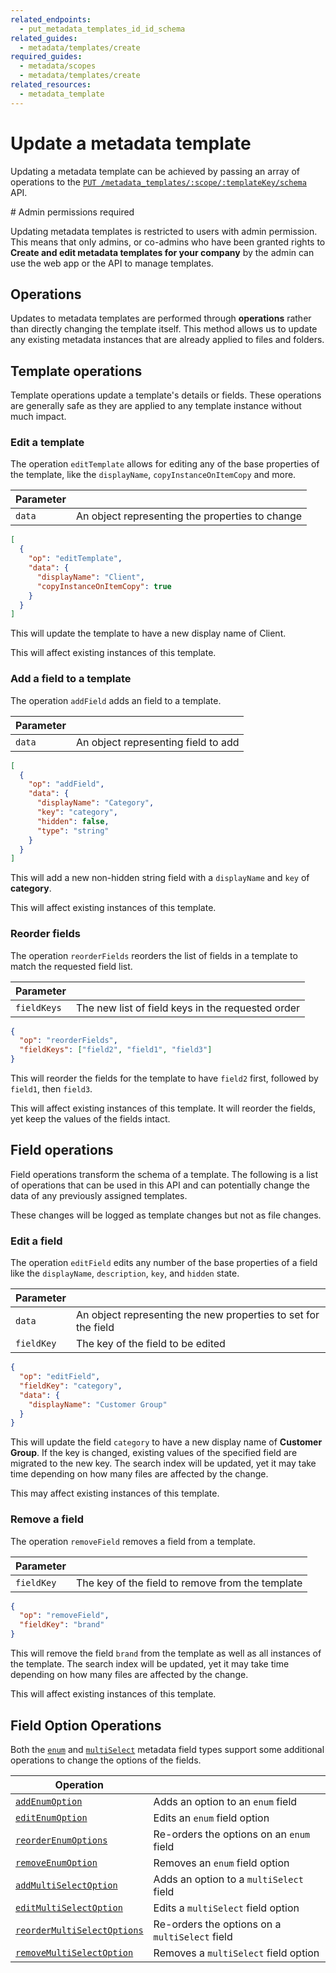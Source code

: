 ```yaml
---
related_endpoints:
  - put_metadata_templates_id_id_schema
related_guides:
  - metadata/templates/create
required_guides:
  - metadata/scopes
  - metadata/templates/create
related_resources:
  - metadata_template
---
```


# Update a metadata template

Updating a metadata template can be achieved by passing an array of operations
to the [`PUT /metadata_templates/:scope/:templateKey/schema`][endpoint] API.

<Samples id="put_metadata_templates_id_id_schema" />

<Message warning>
  # Admin permissions required

  Updating metadata templates is restricted to users with admin permission. This
  means that only admins, or co-admins who have been granted rights to **Create
  and edit metadata templates for your company** by the admin can use the web
  app or the API to manage templates.
</Message>

## Operations

Updates to metadata templates are performed through **operations** rather than
directly changing the template itself. This method allows us to update any
existing metadata instances that are already applied to files and folders.

## Template operations

Template operations update a template's details or fields. These operations are
generally safe as they are applied to any template instance without much impact.

### Edit a template

The operation `editTemplate` allows for editing any of the base properties of
the template, like the `displayName`, `copyInstanceOnItemCopy` and more.

| Parameter |                                                 |
|-----------|-------------------------------------------------|
| `data`    | An object representing the properties to change |

```json
[
  {
    "op": "editTemplate",
    "data": {
      "displayName": "Client",
      "copyInstanceOnItemCopy": true
    }
  }
]
```

This will update the template to have a new display name of Client.

<Message warning>
  This will affect existing instances of this template.
</Message>

### Add a field to a template

The operation `addField` adds an field to a template.

| Parameter |                                     |
|-----------|-------------------------------------|
| `data`    | An object representing field to add |

```json
[
  {
    "op": "addField",
    "data": {
      "displayName": "Category",
      "key": "category",
      "hidden": false,
      "type": "string"
    }
  }
]
```

This will add a new non-hidden string field with a `displayName` and `key` of
**category**.

<Message warning>
  This will affect existing instances of this template.
</Message>

### Reorder fields

The operation `reorderFields` reorders the list of fields in a template to match
the requested field list.

| Parameter   |                                                   |
|-------------|---------------------------------------------------|
| `fieldKeys` | The new list of field keys in the requested order |

```json
{
  "op": "reorderFields",
  "fieldKeys": ["field2", "field1", "field3"]
}
```

This will reorder the fields for the template to have `field2` first, followed
by `field1`, then `field3`.

<Message warning>
  This will affect existing instances of this template. It will reorder the
  fields, yet keep the values of the fields intact.
</Message>

## Field operations

Field operations transform the schema of a template. The following is a list of
operations that can be used in this API and can potentially change the data of
any previously assigned templates.

These changes will be logged as template changes but not as file changes.

### Edit a field

The operation `editField` edits any number of the base properties of a
field like the `displayName`, `description`, `key`, and `hidden` state.

| Parameter  |                                                                |
|------------|----------------------------------------------------------------|
| `data`     | An object representing the new properties to set for the field |
| `fieldKey` | The key of the field to be edited                              |

```json
{
  "op": "editField",
  "fieldKey": "category",
  "data": {
    "displayName": "Customer Group"
  }
}
```

This will update the field `category` to have a new display name of
**Customer Group**. If the key is changed, existing values of the specified
field are migrated to the new key. The search index will be updated, yet it may
take time depending on how many files are affected by the change.

<Message warning>
  This may affect existing instances of this template.
</Message>

### Remove a field

The operation `removeField` removes a field from a template.

| Parameter  |                                                  |
|------------|--------------------------------------------------|
| `fieldKey` | The key of the field to remove from the template |

```json
{
  "op": "removeField",
  "fieldKey": "brand"
}
```

This will remove the field `brand` from the template as well as all instances of
the template. The search index will be updated, yet it may take time depending on
how many files are affected by the change.

<Message warning>
  This will affect existing instances of this template.
</Message>

## Field Option Operations

Both the [`enum`](g://metadata/fields/enum) and
[`multiSelect`](g://metadata/fields/multi-select) metadata field types support
some additional operations to change the options of the fields.

| Operation                                                                       |                                                 |
|---------------------------------------------------------------------------------|-------------------------------------------------|
| [`addEnumOption`](g://metadata/fields/enum#add-an-option)                       | Adds an option to an `enum` field               |
| [`editEnumOption`](g://metadata/fields/enum#edit-an-option)                     | Edits an `enum` field option                    |
| [`reorderEnumOptions`](g://metadata/fields/enum#reorder-options)                | Re-orders the options on an `enum` field        |
| [`removeEnumOption`](g://metadata/fields/enum#remove-an-option)                 | Removes an `enum` field option                 |
| [`addMultiSelectOption`](g://metadata/fields/multi-select#add-an-option)        | Adds an option to a `multiSelect` field        |
| [`editMultiSelectOption`](g://metadata/fields/multi-select#edit-an-option)      | Edits a `multiSelect` field option             |
| [`reorderMultiSelectOptions`](g://metadata/fields/multi-select#reorder-options) | Re-orders the options on a `multiSelect` field |
| [`removeMultiSelectOption`](g://metadata/fields/multi-select#remove-an-option)  | Removes a `multiSelect` field option          |

[endpoint]: e://put_metadata_templates_id_id_schema
